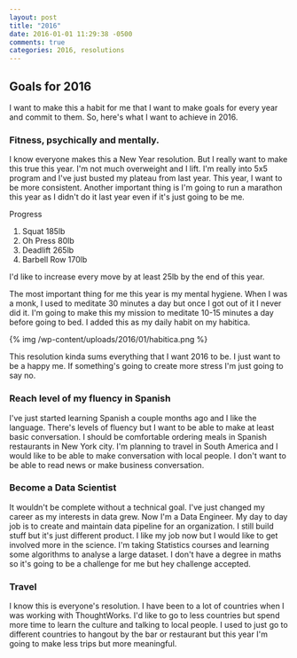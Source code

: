 ```yaml
---
layout: post
title: "2016"
date: 2016-01-01 11:29:38 -0500
comments: true
categories: 2016, resolutions
---
```


## Goals for 2016

I want to make this a habit for me that I want to make goals for every year and commit to them. So, here's what I want to achieve in 2016. 

### Fitness, psychically and mentally. 

I know everyone makes this a New Year resolution. But I really want to make this true this year. I'm not much overweight and I lift. I'm really into 5x5 program and I've just busted my plateau from last year. This year, I want to be more consistent. Another important thing is I'm going to run a marathon this year as I didn't do it last year even if it's just going to be me. 

Progress
1. Squat 185lb
2. Oh Press 80lb
3. Deadlift 265lb
4. Barbell Row 170lb

I'd like to increase every move by at least 25lb by the end of this year. 

The most important thing for me this year is my mental hygiene. When I was a monk, I used to meditate 30 minutes a day but once I got out of it I never did it. I'm going to make this my mission to meditate 10-15 minutes a day before going to bed. I added this as my daily habit on my habitica.

{% img /wp-content/uploads/2016/01/habitica.png %}

This resolution kinda sums everything that I want 2016 to be. I just want to be a happy me. If something's going to create more stress I'm just going to say no. 

### Reach level of my fluency in Spanish

I've just started learning Spanish a couple months ago and I like the language. There's levels of fluency but I want to be able to make at least basic conversation. I should be comfortable ordering meals in Spanish restaurants in New York city. I'm planning to travel in South America and I would like to be able to make conversation with local people. I don't want to be able to read news or make business conversation.

### Become a Data Scientist

It wouldn't be complete without a technical goal. I've just changed my career as my interests in data grew. Now I'm a Data Engineer. My day to day job is to create and maintain data pipeline for an organization. I still build stuff but it's just different product. I like my job now but I would like to get involved more in the science. I'm taking Statistics courses and learning some algorithms to analyse a large dataset. I don't have a degree in maths so it's going to be a challenge for me but hey challenge accepted. 

### Travel

I know this is everyone's resolution. I have been to a lot of countries when I was working with ThoughtWorks. I'd like to go to less countries but spend more time to learn the culture and talking to local people. I used to just go to different countries to hangout by the bar or restaurant but this year I'm going to make less trips but more meaningful. 
